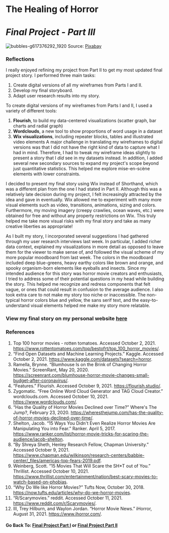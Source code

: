 # The Healing of Horror 
# _Final Project - Part III_

![bubbles-g617376292_1920](https://user-images.githubusercontent.com/78868693/136892149-bc7f77a8-8301-457f-93dc-5b9c9b9aa709.jpg)
Source: [Pixabay](https://pixabay.com/photos/bubbles-ocean-sea-underwater-water-1836457/)

### Reflections
I really enjoyed refining my project from Part II to get my most updated final project story. I performed three main tasks:
1. Create digital versions of all my wireframes from Parts I and II.
2. Develop my final storyboard. 
3. Adapt user research results into my story.

To create digital versions of my wireframes from Parts I and II, I used a variety of different tools:
1. **Flourish**, to build my data-centered visualizations (scatter graph, bar charts and radial graph)
2. **Wordclouds**, a new tool to show proportions of word usage in a dataset
3. **Wix visualizations**, including repeater blocks, tables and illustrated video elements
A major challenge in translating my wireframes to digital versions was that I did not have the right kind of data to capture what I had in mind. Therefore, I had to tweak my wireframe ideas slightly to present a story that I _did_ see in my datasets instead. In addition, I added several new secondary sources to expand my project's scope beyond just quantitative statistics. This helped me explore mise-en-scène elements with lower constraints.

I decided to present my final story using Wix instead of Shorthand, which was a different plan from the one I had stated in Part II. Although this was a relatively late decision during my project, I felt increasingly attracted by the idea and gave in eventually. Wix allowed me to experiment with many more visual elements such as video, transitions, animations, sizing and colors. Furthermore, my moving imagery (creepy crawlies, ocean waves, etc.) were obtained for free and without any property restrictions on Wix. This truly helped me take more visual risks with my final story and take as many creative liberties as appropriate!

As I built my story, I incorporated several suggestions I had gathered through my user research interviews last week. In particular, I added richer data context, explained my visualizations in more detail as opposed to leave them for the viewer to make sense of, and followed the visual scheme of my more popular moodboard from last week. The colors in the moodboard included deep blue-greens, heavy earthy colors like brown and orange, and spooky organism-born elements like eyeballs and insects. Since my intended audience for this story was horror movie creators and enthusiasts, I tried to address some of their potential questions in my head while building the story. This helped me recognize and redress components that felt vague, or ones that could result in confusion to the average audience. I also took extra care to not make my story too niche or inaccessible. The non-typical horror colors blue and yellow, the sans serif text, and the easy-to-understand visual elements helped me make my story more relatable. 

### View my final story on my personal website [here](https://www.shampoodleshams.com/horror)

### References
1. Top 100 horror movies - rotten tomatoes. Accessed October 2, 2021. https://www.rottentomatoes.com/top/bestofrt/top_100_horror_movies/. 
2. “Find Open Datasets and Machine Learning Projects.” Kaggle. Accessed October 2, 2021. https://www.kaggle.com/datasets?search=horror. 
3. Ramella, Brynne. “Blumhouse Is on the Brink of Changing Horror Movies.” ScreenRant, May 20, 2020. https://screenrant.com/blumhouse-horror-movie-changes-small-budget-after-coronavirus/. 
4. “Features.” Flourish. Accessed October 9, 2021. https://flourish.studio/. 
5. Zygomatic. “Free Online Word Cloud Generator and TAG Cloud Creator.” wordclouds.com. Accessed October 10, 2021. https://www.wordclouds.com/.
6. “Has the Quality of Horror Movies Declined over Time?” Where's The Jump?, February 23, 2020. https://wheresthejump.com/has-the-quality-of-horror-movies-declined-over-time/. 
7. Shelton, Jacob. “15 Ways You Didn't Even Realize Horror Movies Are Manipulating You into Fear.” Ranker. April 5, 2017. https://www.ranker.com/list/horror-movie-tricks-for-scaring-the-audience/jacob-shelton.
8. “By Shreya Sheth, Henley Research Fellow, Chapman University.” Accessed October 9, 2021. https://www.chapman.edu/wilkinson/research-centers/babbie-center/_files/americas-top-fears-2019.pdf. 
9. Weinberg, Scott. “15 Movies That Will Scare the SH*T out of You.” Thrillist. Accessed October 10, 2021. https://www.thrillist.com/entertainment/nation/best-scary-movies-to-watch-based-on-phobias. 
10. “Why Do We like Horror Movies?” Tufts Now, October 30, 2018. https://now.tufts.edu/articles/why-do-we-horror-movies. 
11. “R/Scarymovies.” reddit. Accessed October 11, 2021. https://www.reddit.com/r/Scarymovies/.
12. III, Trey Hilburn, and Waylon Jordan. “Horror Movie News.” iHorror, August 31, 2021. https://www.ihorror.com/. 

#### Go Back To: [Final Project Part I](final_project_Shambhavi.md) or [Final Project Part II](finalprojectparttwo.md)
